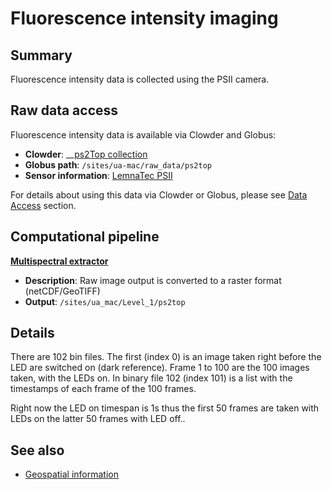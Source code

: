 # Fluorescence intensity imaging

## Summary

Fluorescence intensity data is collected using the PSII camera.

## Raw data access

Fluorescence intensity data is available via Clowder and Globus:

* **Clowder**:  \_\_[ps2Top collection](https://terraref.ncsa.illinois.edu/clowder/collection/58714b584f0cc129fb5ea660)
* **Globus path**:  `/sites/ua-mac/raw_data/ps2top`
* **Sensor information**: [LemnaTec PSII](https://terraref.ncsa.illinois.edu/clowder/datasets/5873a84b4f0cad7d8131a73d)

For details about using this data via Clowder or Globus, please see [Data Access](https://github.com/terraref/documentation/tree/56f669dc870b3c3921bfc029914545574e70f8df/how-to-access-data.md) section.

## Computational pipeline

[**Multispectral extractor**](https://github.com/terraref/extractors-multispectral)

* **Description**: Raw image output is converted to a raster format \(netCDF\/GeoTIFF\) 
* **Output**: `/sites/ua_mac/Level_1/ps2top`

## Details

There are 102 bin files. The first \(index 0\) is an image taken right before the LED are switched on \(dark reference\). Frame 1 to 100 are the 100 images taken, with the LEDs on. In binary file 102 \(index 101\) is a list with the timestamps of each frame of the 100 frames.

Right now the LED on timespan is 1s thus the first 50 frames are taken with LEDs on the latter 50 frames with LED off..

## See also

* [Geospatial information](geospatial-information.md)

